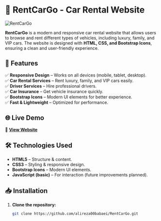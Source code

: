 # 🚗 RentCarGo - Car Rental Website  

![RentCarGo](https://your-demo-image-url.com)  

**RentCarGo** is a modern and responsive car rental website that allows users to browse and rent different types of vehicles, including luxury, family, and VIP cars. The website is designed with **HTML, CSS, and Bootstrap Icons**, ensuring a clean and user-friendly experience.  

## 🌟 Features  

✅ **Responsive Design** – Works on all devices (mobile, tablet, desktop).  
✅ **Car Rental Services** – Rent luxury, family, and VIP cars easily.  
✅ **Driver Services** – Hire professional drivers.  
✅ **Car Insurance** – Get vehicle insurance quickly.  
✅ **Bootstrap Icons** – Modern UI elements for better experience.  
✅ **Fast & Lightweight** – Optimized for performance.  

## 🌐 Live Demo  

🔗 **[View Website](https://alireza00babaei.github.io/RentCarGo/)**  

## 🛠️ Technologies Used  

- **HTML5** – Structure & content.  
- **CSS3** – Styling & responsive design.  
- **Bootstrap Icons** – Modern UI elements.  
- **JavaScript (basic)** – For interaction (future improvements planned).  

## 📥 Installation  

1. **Clone the repository:**  
   ```bash
   git clone https://github.com/alireza00babaei/RentCarGo.git
